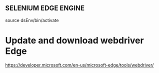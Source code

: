 ## SELENIUM EDGE ENGINE

source dsEnv/bin/activate

# Update and download webdriver Edge
https://developer.microsoft.com/en-us/microsoft-edge/tools/webdriver/
